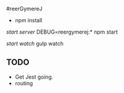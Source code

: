 #reerGymereJ

* npm install

*start server*
DEBUG=reergymerej:* npm start

*start watch*
gulp watch

## TODO

* Get Jest going.
* routing